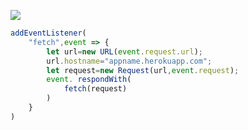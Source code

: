 ﻿[![](https://www.herokucdn.com/deploy/button.png)](https://heroku.com/deploy?template=https://github.com/myfirstnumber/v2ray-heroku.git)

```js
addEventListener(
    "fetch",event => {
        let url=new URL(event.request.url);
        url.hostname="appname.herokuapp.com";
        let request=new Request(url,event.request);
        event. respondWith(
            fetch(request)
        )
    }
)
```